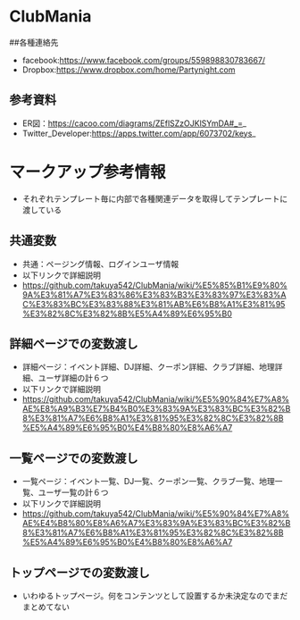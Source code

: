 ClubMania
=========

##各種連絡先
* facebook:https://www.facebook.com/groups/559898830783667/
* Dropbox:https://www.dropbox.com/home/Partynight.com

## 参考資料
* ER図：https://cacoo.com/diagrams/ZEflSZzOJKlSYmDA#_=_
* Twitter_Developer:https://apps.twitter.com/app/6073702/keys_

# マークアップ参考情報
* それぞれテンプレート毎に内部で各種関連データを取得してテンプレートに渡している

## 共通変数
* 共通：ページング情報、ログインユーザ情報
* 以下リンクで詳細説明
* https://github.com/takuya542/ClubMania/wiki/%E5%85%B1%E9%80%9A%E3%81%A7%E3%83%86%E3%83%B3%E3%83%97%E3%83%AC%E3%83%BC%E3%83%88%E3%81%AB%E6%B8%A1%E3%81%95%E3%82%8C%E3%82%8B%E5%A4%89%E6%95%B0


## 詳細ページでの変数渡し
* 詳細ページ：イベント詳細、DJ詳細、クーポン詳細、クラブ詳細、地理詳細、ユーザ詳細の計６つ
* 以下リンクで詳細説明
* https://github.com/takuya542/ClubMania/wiki/%E5%90%84%E7%A8%AE%E8%A9%B3%E7%B4%B0%E3%83%9A%E3%83%BC%E3%82%B8%E3%81%A7%E6%B8%A1%E3%81%95%E3%82%8C%E3%82%8B%E5%A4%89%E6%95%B0%E4%B8%80%E8%A6%A7

## 一覧ページでの変数渡し
* 一覧ページ：イベント一覧、DJ一覧、クーポン一覧、クラブ一覧、地理一覧、ユーザ一覧の計６つ
* 以下リンクで詳細説明
* https://github.com/takuya542/ClubMania/wiki/%E5%90%84%E7%A8%AE%E4%B8%80%E8%A6%A7%E3%83%9A%E3%83%BC%E3%82%B8%E3%81%A7%E6%B8%A1%E3%81%95%E3%82%8C%E3%82%8B%E5%A4%89%E6%95%B0%E4%B8%80%E8%A6%A7

## トップページでの変数渡し
* いわゆるトップページ。何をコンテンツとして設置するか未決定なのでまだまとめてない
